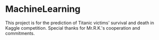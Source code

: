 # MachineLearning

This project is for the prediction of Titanic victims' survival and death in Kaggle competition.
Special thanks for Mr.R.K.'s cooperation and commitments.
